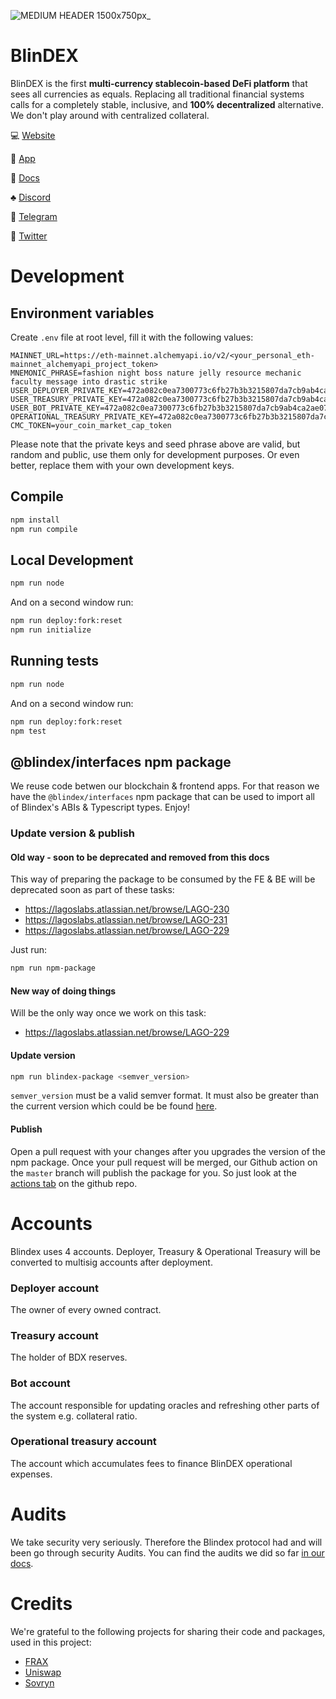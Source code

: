 ![MEDIUM HEADER 1500x750px_](https://user-images.githubusercontent.com/1577655/147810830-1b200126-47d1-4a78-a95a-45a8c8a105cc.png)

# BlinDEX

BlinDEX is the first **multi-currency stablecoin-based DeFi platform** that sees all currencies as equals.
Replacing all traditional financial systems calls for a completely stable, inclusive, and **100% decentralized** alternative. We don't play around with centralized collateral.

💻 [Website](https://blindex.io)

📱 [App](https://app.blindex.io/)

📜 [Docs](https://docs.blindex.io/)

♣️ [Discord](https://discord.gg/dbN2bmJ42u)

💬 [Telegram](https://t.me/BlinDEXio)

🤳 [Twitter](https://twitter.com/BlinDEXio)


# Development

## Environment variables

Create `.env` file at root level, fill it with the following values:

```
MAINNET_URL=https://eth-mainnet.alchemyapi.io/v2/<your_personal_eth-mainnet_alchemyapi_project_token>
MNEMONIC_PHRASE=fashion night boss nature jelly resource mechanic faculty message into drastic strike
USER_DEPLOYER_PRIVATE_KEY=472a082c0ea7300773c6fb27b3b3215807da7cb9ab4ca2ae0763eb5deb10725d
USER_TREASURY_PRIVATE_KEY=472a082c0ea7300773c6fb27b3b3215807da7cb9ab4ca2ae0763eb5deb10725d
USER_BOT_PRIVATE_KEY=472a082c0ea7300773c6fb27b3b3215807da7cb9ab4ca2ae0763eb5deb10725d
OPERATIONAL_TREASURY_PRIVATE_KEY=472a082c0ea7300773c6fb27b3b3215807da7cb9ab4ca2ae0763eb5deb10725d
CMC_TOKEN=your_coin_market_cap_token
```

Please note that the private keys and seed phrase above are valid, but random and public, use them only for development purposes. Or even better, replace them with your own development keys.

## Compile

```bash
npm install
npm run compile
```

## Local Development

```bash
npm run node
```

And on a second window run:

```bash
npm run deploy:fork:reset
npm run initialize
```

## Running tests

```bash
npm run node
```

And on a second window run:

```bash
npm run deploy:fork:reset
npm test
```

## @blindex/interfaces npm package

We reuse code betwen our blockchain & frontend apps. For that reason we have the `@blindex/interfaces` npm package that can be used to import all of Blindex's ABIs & Typescript types.
Enjoy!

### Update version & publish

#### Old way - soon to be deprecated and removed from this docs

This way of preparing the package to be consumed by the FE & BE will be deprecated soon as part of these tasks:

- https://lagoslabs.atlassian.net/browse/LAGO-230
- https://lagoslabs.atlassian.net/browse/LAGO-231
- https://lagoslabs.atlassian.net/browse/LAGO-229

Just run:

```bash
npm run npm-package
```

#### New way of doing things

Will be the only way once we work on this task:

- https://lagoslabs.atlassian.net/browse/LAGO-229

#### Update version

```bash
npm run blindex-package <semver_version>
```

`semver_version` must be a valid semver format. It must also be greater than the current version which could be be found [here](./@blindex/interfaces/package.json).

#### Publish

Open a pull request with your changes after you upgrades the version of the npm package.
Once your pull request will be merged, our Github action on the `master` branch will publish the package for you. So just look at the [actions tab](https://github.com/BlindexDAO/BlinDEX/actions) on the github repo.

# Accounts

Blindex uses 4 accounts. Deployer, Treasury & Operational Treasury will be converted to multisig accounts after deployment.

### Deployer account

The owner of every owned contract.

### Treasury account

The holder of BDX reserves.

### Bot account

The account responsible for updating oracles and refreshing other parts of the system e.g. collateral ratio.

### Operational treasury account

The account which accumulates fees to finance BlinDEX operational expenses.

# Audits

We take security very seriously. Therefore the Blindex protocol had and will been go through security Audits.
You can find the audits we did so far [in our docs](https://docs.blindex.io/smart-contracts/audits).

# Credits

We're grateful to the following projects for sharing their code and packages, used in this project:

- [FRAX](https://github.com/FraxFinance/frax-solidity)
- [Uniswap](https://github.com/Uniswap/v2-core)
- [Sovryn](https://github.com/DistributedCollective/Sovryn-smart-contracts)
